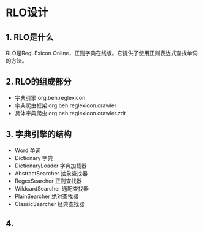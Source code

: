 # RLO设计

## 1. RLO是什么
RLO是RegLExicon Online，正则字典在线版。它提供了使用正则表达式查找单词的方法。

## 2. RLO的组成部分
- 字典引擎 org.beh.reglexicon
- 字典爬虫框架 org.beh.reglexicon.crawler
- 具体字典爬虫 org.beh.reglexicon.crawler.zdt

## 3. 字典引擎的结构
- Word 单词
- Dictionary 字典
- DictionaryLoader 字典加载器
- AbstractSearcher 抽象查找器
- RegexSearcher 正则查找器
- WildcardSearcher 通配查找器
- PlainSearcher 绝对查找器
- ClassicSearcher 经典查找器

## 4. 


